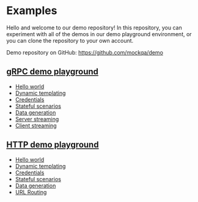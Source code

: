 # Examples

Hello and welcome to our demo repository! In this repository, you can experiment with all of the demos in our demo playground environment, or you can clone the repository to your own account.

Demo repository on GitHub: https://github.com/mockqa/demo

## [gRPC demo playground](https://mock.qa/demo/grpc)

- [Hello world](https://github.com/mockqa/demo/tree/main/grpc-examples/1-hello-world/.grpc.mock.qa.yaml)
- [Dynamic templating](https://github.com/mockqa/demo/tree/main/grpc-examples/2-dynamic-templating/.grpc.mock.qa.yaml)
- [Credentials](https://github.com/mockqa/demo/tree/main/grpc-examples/3-credentials/.grpc.mock.qa.yaml)
- [Stateful scenarios](https://github.com/mockqa/demo/tree/main/grpc-examples/4-stateful-scenario/.grpc.mock.qa.yaml)
- [Data generation](https://github.com/mockqa/demo/tree/main/grpc-examples/5-data-generation/.grpc.mock.qa.yaml)
- [Server streaming](https://github.com/mockqa/demo/tree/main/grpc-examples/6-server-streaming/.grpc.mock.qa.yaml)
- [Client streaming](https://github.com/mockqa/demo/tree/main/grpc-examples/7-client-streaming/.grpc.mock.qa.yaml)

## [HTTP demo playground](https://mock.qa/demo/http)

- [Hello world](https://github.com/mockqa/demo/tree/main/http-examples/1-hello-world/.http.mock.qa.yaml)
- [Dynamic templating](https://github.com/mockqa/demo/tree/main/http-examples/2-dynamic-templating/.http.mock.qa.yaml)
- [Credentials](https://github.com/mockqa/demo/tree/main/http-examples/3-credentials/.http.mock.qa.yaml)
- [Stateful scenarios](https://github.com/mockqa/demo/tree/main/http-examples/4-stateful-scenario/.http.mock.qa.yaml)
- [Data generation](https://github.com/mockqa/demo/tree/main/http-examples/5-data-generation/.http.mock.qa.yaml)
- [URL Routing](https://github.com/mockqa/demo/tree/main/http-examples/6-url-routing/.http.mock.qa.yaml)

